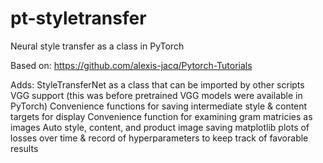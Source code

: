 # pt-styletransfer
Neural style transfer as a class in PyTorch

Based on:
https://github.com/alexis-jacq/Pytorch-Tutorials

Adds:
StyleTransferNet as a class that can be imported by other scripts
VGG support (this was before pretrained VGG models were available in PyTorch)
Convenience functions for saving intermediate style & content targets for display
Convenience function for examining gram matricies as images
Auto style, content, and product image saving
matplotlib plots of losses over time & record of hyperparameters to keep track of favorable results
